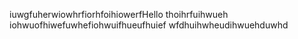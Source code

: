 iuwgfuherwiowhrfiorhfoihiowerfHello thoihrfuihwueh
iohwuofhiwefuwhefiohwuifhueufhuief
wfdhuihwheudihwuehduwhd
